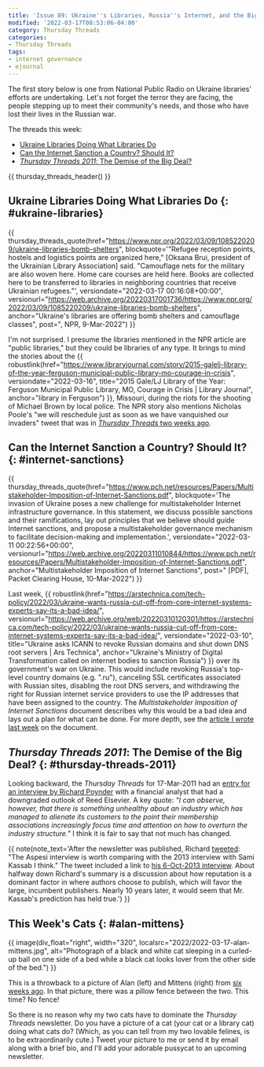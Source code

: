 ```yaml
---
title: 'Issue 89: Ukraine''s Libraries, Russia''s Internet, and the Big Deal'
modified: '2022-03-17T08:53:06-04:00'
category: Thursday Threads
categories:
- Thursday Threads
tags:
- internet governance
- ejournal
---
```


The first story below is one from National Public Radio on Ukraine libraries' efforts are undertaking. 
Let's not forget the terror they are facing, the people stepping up to meet their community's needs, and those who have lost their lives in the Russian war.

The threads this week:

* [Ukraine Libraries Doing What Libraries Do]({filename}/2022-03-17-issue-89-ukraine-libraries-russia-internet#ukraine-libraries)
* [Can the Internet Sanction a Country? Should It?]({filename}/2022-03-17-issue-89-ukraine-libraries-russia-internet#internet-sanctions)
* [_Thursday Threads 2011_: The Demise of the Big Deal?]({filename}/2022-03-17-issue-89-ukraine-libraries-russia-internet#thursday-threads-2011)

{{ thursday_threads_header() }}

## Ukraine Libraries Doing What Libraries Do {: #ukraine-libraries}
{{ thursday_threads_quote(href="https://www.npr.org/2022/03/09/1085220209/ukraine-libraries-bomb-shelters",
 blockquote='"Refugee reception points, hostels and logistics points are organized here," [Oksana Brui, president of the Ukrainian Library Association] said. "Camouflage nets for the military are also woven here. Home care courses are held here. Books are collected here to be transferred to libraries in neighboring countries that receive Ukrainian refugees."',
 versiondate="2022-03-17 00:16:08+00:00",
 versionurl="https://web.archive.org/20220317001736/https://www.npr.org/2022/03/09/1085220209/ukraine-libraries-bomb-shelters",
 anchor="Ukraine's libraries are offering bomb shelters and camouflage classes",
 post=", NPR, 9-Mar-2022") }}

I'm not surprised. 
I presume the libraries mentioned in the NPR article are "public libraries," but they could be libraries of any type. 
It brings to mind the stories about the {{ robustlink(href="https://www.libraryjournal.com/story/2015-galelj-library-of-the-year-ferguson-municipal-public-library-mo-courage-in-crisis", versiondate="2022-03-16", title="2015 Gale/LJ Library of the Year: Ferguson Municipal Public Library, MO, Courage in Crisis | Library Journal", anchor="library in Ferguson") }}, Missouri, during the riots for the shooting of Michael Brown by local police. 
The NPR story also mentions Nicholas Poole's "we will reschedule just as soon as we have vanquished our invaders" tweet that was in [_Thursday Threads_ two weeks ago]({filename}/2022-03-03-issue-87-ukraine-ai-art#ukraine-library-association).

## Can the Internet Sanction a Country? Should It? {: #internet-sanctions}
{{ thursday_threads_quote(href="https://www.pch.net/resources/Papers/Multistakeholder-Imposition-of-Internet-Sanctions.pdf",
 blockquote='The invasion of Ukraine poses a new challenge for multistakeholder Internet infrastructure governance. In this statement, we discuss possible sanctions and their ramifications, lay out principles that we believe should guide Internet sanctions, and propose a multistakeholder governance mechanism to facilitate decision-making and implementation.',
 versiondate="2022-03-11 00:22:56+00:00",
 versionurl="https://web.archive.org/20220311010844/https://www.pch.net/resources/Papers/Multistakeholder-Imposition-of-Internet-Sanctions.pdf",
 anchor="Multistakeholder Imposition of Internet Sanctions",
 post=" [PDF], Packet Clearing House, 10-Mar-2022") }}

Last week, {{ robustlink(href="https://arstechnica.com/tech-policy/2022/03/ukraine-wants-russia-cut-off-from-core-internet-systems-experts-say-its-a-bad-idea/", versionurl="https://web.archive.org/web/20220310120301/https://arstechnica.com/tech-policy/2022/03/ukraine-wants-russia-cut-off-from-core-internet-systems-experts-say-its-a-bad-idea/", versiondate="2022-03-10", title="Ukraine asks ICANN to revoke Russian domains and shut down DNS root servers | Ars Technica", anchor="Ukraine's Ministry of Digital Transformation called on internet bodies to sanction Russia") }} over its government's war on Ukraine. 
This would include revoking Russia's top-level country domains (e.g. ".ru"), canceling SSL certificates associated with Russian sites, disabling the root DNS servers, and withdrawing the right for Russian internet service providers to use the IP addresses that have been assigned to the country. 
The _Multistakeholder Imposition of Internet Sanctions_ document describes why this would be a bad idea and lays out a plan for what can be done. 
For more depth, see the [article I wrote last week]({filename}/2022-03-10-internet-sanctions) on the document.

## _Thursday Threads 2011_: The Demise of the Big Deal? {: #thursday-threads-2011}
Looking backward, the _Thursday Threads_ for 17-Mar-2011 had an [entry for an interview by Richard Poynder](https://dltj.org/article/thursday-threads-2011w11/#big-deal) with a financial analyst that had a downgraded outlook of Reed Elsevier. 
A key quote: _"I can observe, however, that there is something unhealthy about an industry which has managed to alienate its customers to the point their membership associations increasingly focus time and attention on how to overturn the industry structure."_
I think it is fair to say that not much has changed.

{{ note(note_text='After the newsletter was published, Richard <a href="https://twitter.com/RickyPo/status/1504434940573798411">tweeted</a>: "The Aspesi interview is worth comparing with the 2013 interview with Sami Kassab I think." The tweet included a link to <a href="https://poynder.blogspot.com/2013/10/media-research-analyst-at-exane-bnp.html" data-versionurl="https://web.archive.org/web/20220317124253/https://poynder.blogspot.com/2013/10/media-research-analyst-at-exane-bnp.html" data-versiondate="2022-03-17">his 6-Oct-2013 interview</a>.  About halfway down Richard&#039;s summary is a discussion about how reputation is a dominant factor in where authors choose to publish, which will favor the large, incumbent publishers.  Nearly 10 years later, it would seem that Mr. Kassab&#039;s prediction has held true.') }}

## This Week's Cats {: #alan-mittens}
{{ image(div_float="right", width="320", localsrc="2022/2022-03-17-alan-mittens.jpg", alt="Photograph of a black and white cat sleeping in a curled-up ball on one side of a bed while a black cat looks lover from the other side of the bed.") }} 

This is a throwback to a picture of Alan (left) and Mittens (right) from [six weeks ago]({filename}/2022-02-03-issue-83-cdl-wwe-childrens-book#cat-fence). 
In that picture, there was a pillow fence between the two. 
This time? No fence!

So there is no reason why my two cats have to dominate the _Thursday Threads_ newsletter. 
Do you have a picture of a cat (your cat or a library cat) doing what cats do? 
(Which, as you can tell from my two lovable felines, is to be extraordinarily cute.) 
Tweet your picture to me or send it by email along with a brief bio, and I'll add your adorable pussycat to an upcoming newsletter.
